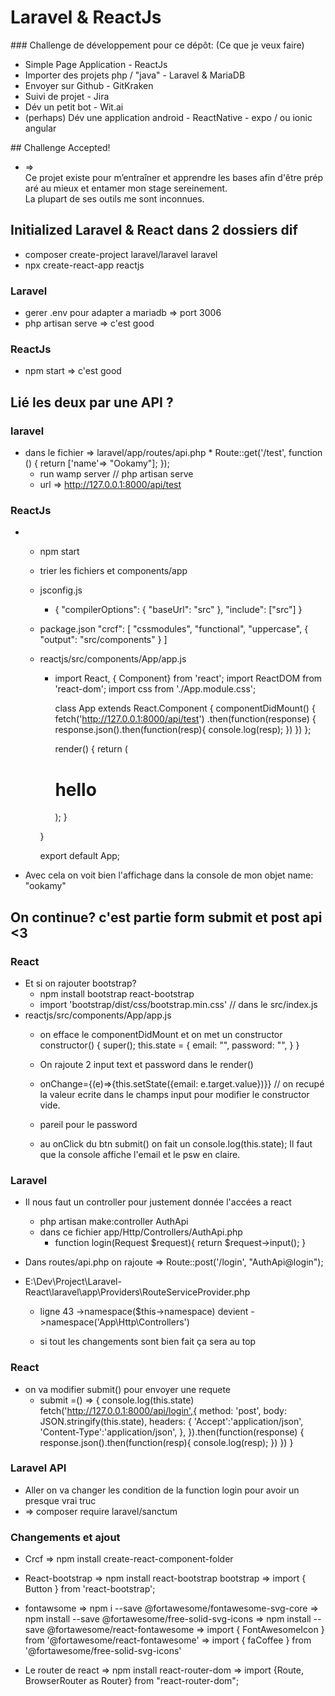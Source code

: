 # Laravel & ReactJs

### Challenge de développement pour ce dépôt: (Ce que je veux faire)
-   Simple Page Application - ReactJs
-   Importer des projets php / "java" - Laravel & MariaDB
-   Envoyer sur Github - GitKraken
-   Suivi de projet - Jira
-   Dév un petit bot - Wit.ai
-   (perhaps) Dév une application android - ReactNative - expo / ou ionic angular

## Challenge Accepted!
* => Ce projet existe pour m’entraîner et apprendre les bases afin d'être préparé au mieux et entamer mon stage sereinement.
  La plupart de ses outils me sont inconnues.

## Initialized Laravel & React dans 2 dossiers dif

   * composer create-project laravel/laravel laravel
   * npx create-react-app reactjs

### Laravel

   * gerer .env pour adapter a mariadb => port 3006
   * php artisan serve => c'est good

### ReactJs

* npm start => c'est good

## Lié les deux par une API ?

### laravel

*   dans le fichier => laravel/app/routes/api.php
        * Route::get('/test', function () {
             return ['name'=> "Ookamy"];
        });
    * run wamp server // php artisan serve
    * url =>  http://127.0.0.1:8000/api/test

### ReactJs

*   * npm start
    * trier les fichiers et components/app
    * jsconfig.js
        * {
            "compilerOptions": {
            "baseUrl": "src"
            },
            "include": ["src"]
        }

    * package.json
        "crcf": [
            "cssmodules",
            "functional",
            "uppercase",
            {
            "output": "src/components"
            }
        ]

    * reactjs/src/components/App/app.js
        * import React, { Component} from 'react';
          import ReactDOM from 'react-dom';
          import css from './App.module.css';

          class App extends React.Component {
            componentDidMount()
                {
                    fetch('http://127.0.0.1:8000/api/test')
                    .then(function(response) {
                    response.json().then(function(resp){
                        console.log(resp);
                    })
                    })
                };

             render() {
                return (
                    <div className={css.container}>
                    <h1>hello</h1>
                    </div>
                );
                }

        }

        export default App;

 * Avec cela on voit bien l'affichage dans la console de mon objet name: "ookamy"

## On continue? c'est partie form submit et post api <3
     
### React

* Et si on rajouter bootstrap? 
    * npm install bootstrap react-bootstrap 
    * import 'bootstrap/dist/css/bootstrap.min.css' // dans le src/index.js
*  reactjs/src/components/App/app.js
    * on efface le componentDidMount et on met un constructor
        constructor() {
            super();
            this.state = {
            email: "",
            password: "",
            }
        }

    * On rajoute 2 input text et password  dans le render()
    * onChange={(e)=>{this.setState({email: e.target.value})}} // on recupé la valeur ecrite dans le champs input pour modifier le constructor vide.
    * pareil pour le password

    * au onClick du btn submit() on fait un console.log(this.state);
        Il faut que la console affiche  l'email et le psw en claire.


### Laravel
    
* Il nous faut un controller pour justement  donnée l'accées a react  
    * php artisan make:controller AuthApi
    * dans ce fichier app/Http/Controllers/AuthApi.php 
      *  function login(Request $request){
            return $request->input();
        }

* Dans routes/api.php on rajoute => Route::post('/login', "AuthApi@login");

* E:\Dev\Project\Laravel-React\laravel\app\Providers\RouteServiceProvider.php
    * ligne 43 ->namespace($this->namespace)  devient  ->namespace('App\Http\Controllers')

    * si tout les changements sont bien fait ça sera au top


### React

* on va modifier submit() pour envoyer une requete
     * submit =() => {
            console.log(this.state)
            fetch('http://127.0.0.1:8000/api/login',{
            method: 'post',
            body: JSON.stringify(this.state),
            headers: {
                'Accept':'application/json',
                'Content-Type':'application/json',
            },
            }).then(function(response) {
            response.json().then(function(resp){
                console.log(resp);
            })
            })
        }

### Laravel API
* Aller on va changer les condition de la function login pour avoir un presque vrai truc
*  => composer require laravel/sanctum

### Changements et ajout
* Crcf
            => npm install create-react-component-folder
* React-bootstrap
            => npm install react-bootstrap bootstrap
            => import { Button } from 'react-bootstrap';

* fontawsome
            => npm i --save @fortawesome/fontawesome-svg-core
            => npm install --save @fortawesome/free-solid-svg-icons
            => npm install --save @fortawesome/react-fontawesome
            => import { FontAwesomeIcon } from '@fortawesome/react-fontawesome'
            => import { faCoffee } from '@fortawesome/free-solid-svg-icons'

* Le router de react
            => npm install react-router-dom 
            => import {Route, BrowserRouter as Router} from "react-router-dom";

    

